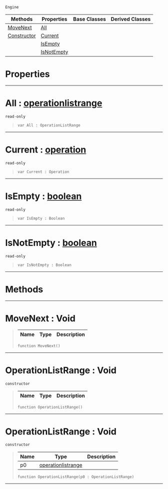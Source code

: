  `Engine`

|Methods|Properties|Base Classes|Derived Classes|
|---|---|---|---|
|[ MoveNext](operationlistrange.md#movenext-void)|[ All](operationlistrange.md#all-zilch-engine-document)| | |
|[ Constructor](operationlistrange.md#operationlistrange-void)|[ Current](operationlistrange.md#current-zilch-engine-docu)| | |
| |[ IsEmpty](operationlistrange.md#isempty-zilch-engine-docu)| | |
| |[ IsNotEmpty](operationlistrange.md#isnotempty-zilch-engine-d)| | |


 #  Properties


---  
 #  All : [operationlistrange](operationlistrange.md)

 `read-only`

> 
> ```TS:Nada
> var All : OperationListRange


---  
 #  Current : [operation](operation.md)

 `read-only`

> 
> ```TS:Nada
> var Current : Operation


---  
 #  IsEmpty : [boolean](../nada_base_types/boolean.md)

 `read-only`

> 
> ```TS:Nada
> var IsEmpty : Boolean


---  
 #  IsNotEmpty : [boolean](../nada_base_types/boolean.md)

 `read-only`

> 
> ```TS:Nada
> var IsNotEmpty : Boolean


---  
 #  Methods


---  
 #  MoveNext : Void

> 
> |Name|Type|Description|
> |---|---|---|
> ```TS:Nada
> function MoveNext()
> ``` 


---  
 #  OperationListRange : Void

 `constructor`

> 
> |Name|Type|Description|
> |---|---|---|
> ```TS:Nada
> function OperationListRange()
> ``` 


---  
 #  OperationListRange : Void

 `constructor`

> 
> |Name|Type|Description|
> |---|---|---|
> |p0|[operationlistrange](operationlistrange.md)| |
> ```TS:Nada
> function OperationListRange(p0 : OperationListRange)
> ``` 


---  
 

 
